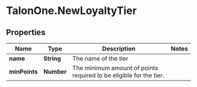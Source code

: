 # TalonOne.NewLoyaltyTier

## Properties

Name | Type | Description | Notes
------------ | ------------- | ------------- | -------------
**name** | **String** | The name of the tier | 
**minPoints** | **Number** | The minimum amount of points required to be eligible for the tier. | 


